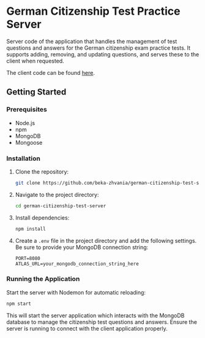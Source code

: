 # German Citizenship Test Practice Server

Server code of the application that handles the management of test questions and answers for the German citizenship exam practice tests. It supports adding, removing, and updating questions, and serves these to the client when requested.

The client code can be found [here](https://github.com/beka-zhvania/german-citizenship-test-client).

## Getting Started

### Prerequisites

- Node.js
- npm
- MongoDB
- Mongoose

### Installation

1. Clone the repository:
   ```bash
   git clone https://github.com/beka-zhvania/german-citizenship-test-server.git
   ```
2. Navigate to the project directory:
    ```bash
    cd german-citizenship-test-server
    ```
3. Install dependencies:
     ```bash
    npm install
    ```
4. Create a `.env` file in the project directory and add the following settings. Be sure to provide your MongoDB connection string:
   ```plaintext
   PORT=8080
   ATLAS_URL=your_mongodb_connection_string_here
   ```

### Running the Application

Start the server with Nodemon for automatic reloading:
   ```bash
   npm start
   ```

This will start the server application which interacts with the MongoDB database to manage the citizenship test questions and answers. Ensure the server is running to connect with the client application properly.

